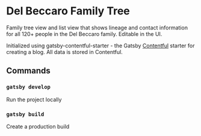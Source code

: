 # Del Beccaro Family Tree

Family tree view and list view that shows lineage and contact information for all 120+ people in the Del Beccaro family. Editable in the UI.

Initialized using gatsby-contentful-starter - the Gatsby [Contentful](https://www.contentful.com) starter for creating a blog. All data is stored in Contentful.

## Commands

### `gatsby develop`

Run the project locally

### `gatsby build`

Create a production build
